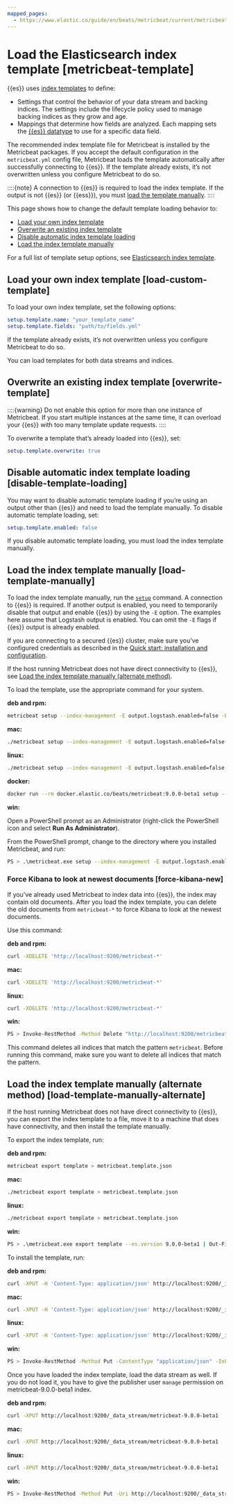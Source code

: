 ```yaml
---
mapped_pages:
  - https://www.elastic.co/guide/en/beats/metricbeat/current/metricbeat-template.html
---
```


# Load the Elasticsearch index template [metricbeat-template]

{{es}} uses [index templates](docs-content://manage-data/data-store/templates.md) to define:

* Settings that control the behavior of your data stream and backing indices. The settings include the lifecycle policy used to manage backing indices as they grow and age.
* Mappings that determine how fields are analyzed. Each mapping sets the [{{es}} datatype](elasticsearch://docs/reference/elasticsearch/mapping-reference/field-data-types.md) to use for a specific data field.

The recommended index template file for Metricbeat is installed by the Metricbeat packages. If you accept the default configuration in the `metricbeat.yml` config file, Metricbeat loads the template automatically after successfully connecting to {{es}}. If the template already exists, it’s not overwritten unless you configure Metricbeat to do so.

::::{note}
A connection to {{es}} is required to load the index template. If the output is not {{es}} (or {{ess}}), you must [load the template manually](#load-template-manually).
::::


This page shows how to change the default template loading behavior to:

* [Load your own index template](#load-custom-template)
* [Overwrite an existing index template](#overwrite-template)
* [Disable automatic index template loading](#disable-template-loading)
* [Load the index template manually](#load-template-manually)

For a full list of template setup options, see [Elasticsearch index template](/reference/metricbeat/configuration-template.md).


## Load your own index template [load-custom-template]

To load your own index template, set the following options:

```yaml
setup.template.name: "your_template_name"
setup.template.fields: "path/to/fields.yml"
```

If the template already exists, it’s not overwritten unless you configure Metricbeat to do so.

You can load templates for both data streams and indices.


## Overwrite an existing index template [overwrite-template]

::::{warning}
Do not enable this option for more than one instance of Metricbeat. If you start multiple instances at the same time, it can overload your {{es}} with too many template update requests.
::::


To overwrite a template that’s already loaded into {{es}}, set:

```yaml
setup.template.overwrite: true
```


## Disable automatic index template loading [disable-template-loading]

You may want to disable automatic template loading if you’re using an output other than {{es}} and need to load the template manually. To disable automatic template loading, set:

```yaml
setup.template.enabled: false
```

If you disable automatic template loading, you must load the index template manually.


## Load the index template manually [load-template-manually]

To load the index template manually, run the [`setup`](/reference/metricbeat/command-line-options.md#setup-command) command. A connection to {{es}} is required.  If another output is enabled, you need to temporarily disable that output and enable {{es}} by using the `-E` option. The examples here assume that Logstash output is enabled. You can omit the `-E` flags if {{es}} output is already enabled.

If you are connecting to a secured {{es}} cluster, make sure you’ve configured credentials as described in the [Quick start: installation and configuration](/reference/metricbeat/metricbeat-installation-configuration.md).

If the host running Metricbeat does not have direct connectivity to {{es}}, see [Load the index template manually (alternate method)](#load-template-manually-alternate).

To load the template, use the appropriate command for your system.

**deb and rpm:**

```sh
metricbeat setup --index-management -E output.logstash.enabled=false -E 'output.elasticsearch.hosts=["localhost:9200"]'
```

**mac:**

```sh
./metricbeat setup --index-management -E output.logstash.enabled=false -E 'output.elasticsearch.hosts=["localhost:9200"]'
```

**linux:**

```sh
./metricbeat setup --index-management -E output.logstash.enabled=false -E 'output.elasticsearch.hosts=["localhost:9200"]'
```

**docker:**

```sh
docker run --rm docker.elastic.co/beats/metricbeat:9.0.0-beta1 setup --index-management -E output.logstash.enabled=false -E 'output.elasticsearch.hosts=["localhost:9200"]'
```

**win:**

Open a PowerShell prompt as an Administrator (right-click the PowerShell icon and select **Run As Administrator**).

From the PowerShell prompt, change to the directory where you installed Metricbeat, and run:

```sh
PS > .\metricbeat.exe setup --index-management -E output.logstash.enabled=false -E 'output.elasticsearch.hosts=["localhost:9200"]'
```


### Force Kibana to look at newest documents [force-kibana-new]

If you’ve already used Metricbeat to index data into {{es}}, the index may contain old documents. After you load the index template, you can delete the old documents from `metricbeat-*` to force Kibana to look at the newest documents.

Use this command:

**deb and rpm:**

```sh
curl -XDELETE 'http://localhost:9200/metricbeat-*'
```

**mac:**

```sh
curl -XDELETE 'http://localhost:9200/metricbeat-*'
```

**linux:**

```sh
curl -XDELETE 'http://localhost:9200/metricbeat-*'
```

**win:**

```sh
PS > Invoke-RestMethod -Method Delete "http://localhost:9200/metricbeat-*"
```

This command deletes all indices that match the pattern `metricbeat`. Before running this command, make sure you want to delete all indices that match the pattern.


## Load the index template manually (alternate method) [load-template-manually-alternate]

If the host running Metricbeat does not have direct connectivity to {{es}}, you can export the index template to a file, move it to a machine that does have connectivity, and then install the template manually.

To export the index template, run:

**deb and rpm:**

```sh
metricbeat export template > metricbeat.template.json
```

**mac:**

```sh
./metricbeat export template > metricbeat.template.json
```

**linux:**

```sh
./metricbeat export template > metricbeat.template.json
```

**win:**

```sh
PS > .\metricbeat.exe export template --es.version 9.0.0-beta1 | Out-File -Encoding UTF8 metricbeat.template.json
```

To install the template, run:

**deb and rpm:**

```sh
curl -XPUT -H 'Content-Type: application/json' http://localhost:9200/_index_template/metricbeat-9.0.0-beta1 -d@metricbeat.template.json
```

**mac:**

```sh
curl -XPUT -H 'Content-Type: application/json' http://localhost:9200/_index_template/metricbeat-9.0.0-beta1 -d@metricbeat.template.json
```

**linux:**

```sh
curl -XPUT -H 'Content-Type: application/json' http://localhost:9200/_index_template/metricbeat-9.0.0-beta1 -d@metricbeat.template.json
```

**win:**

```sh
PS > Invoke-RestMethod -Method Put -ContentType "application/json" -InFile metricbeat.template.json -Uri http://localhost:9200/_index_template/metricbeat-9.0.0-beta1
```

Once you have loaded the index template, load the data stream as well. If you do not load it, you have to give the publisher user `manage` permission on metricbeat-9.0.0-beta1 index.

**deb and rpm:**

```sh
curl -XPUT http://localhost:9200/_data_stream/metricbeat-9.0.0-beta1
```

**mac:**

```sh
curl -XPUT http://localhost:9200/_data_stream/metricbeat-9.0.0-beta1
```

**linux:**

```sh
curl -XPUT http://localhost:9200/_data_stream/metricbeat-9.0.0-beta1
```

**win:**

```sh
PS > Invoke-RestMethod -Method Put -Uri http://localhost:9200/_data_stream/metricbeat-9.0.0-beta1
```

